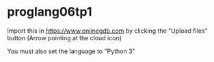 # proglang06tp1
Import this in https://www.onlinegdb.com 
by clicking the "Upload files" button (Arrow pointing at the cloud icon)

You must also set the language to "Python 3"
